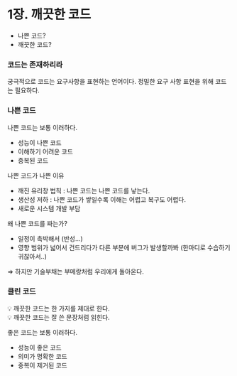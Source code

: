 # 1장. 깨끗한 코드

- 나쁜 코드?
- 깨끗한 코드?

### 코드는 존재하리라

궁극적으로 코드는 요구사항을 표현하는 언어이다. 정밀한 요구 사항 표현을 위해 코드는 필요하다.

### 나쁜 코드

나쁜 코드는 보통 이러하다.

- 성능이 나쁜 코드
- 이해하기 어려운 코드
- 중복된 코드

나쁜 코드가 나쁜 이유

- 깨진 유리창 법칙 : 나쁜 코드는 나쁜 코드를 낳는다.
- 생산성 저하 : 나쁜 코드가 쌓일수록 이해는 어렵고 복구도 어렵다.
- 새로운 시스템 개발 부담

왜 나쁜 코드를 짜는가?

- 일정이 촉박해서 (반성...)
- 영향 범위가 넓어서 건드리다가 다른 부분에 버그가 발생할까봐 (한마디로 수습하기 귀찮아서..)

⇒ 하지만 기술부채는 부메랑처럼 우리에게 돌아온다.

### 클린 코드

<aside>
💡 깨끗한 코드는 한 가지를 제대로 한다.

</aside>

<aside>
💡 깨끗한 코드는 잘 쓴 문장처럼 읽힌다.

</aside>

좋은 코드는 보통 이러하다.

- 성능이 좋은 코드
- 의미가 명확한 코드
- 중복이 제거된 코드
